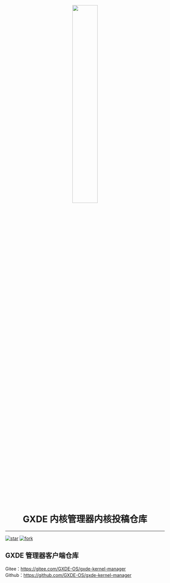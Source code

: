<p width=100px align="center"><img width=40% src="icon/icon.svg"></p>
<h1 align="center">GXDE 内核管理器内核投稿仓库</h1>
<hr>
<a href='https://gitee.com/GXDE-OS/gxde-kernel-manager/stargazers'><img src='https://gitee.com/GXDE-OS/gxde-kernel-manager/badge/star.svg?theme=dark' alt='star'></img></a>
<a href='https://gitee.com/GXDE-OS/gxde-kernel-manager/members'><img src='https://gitee.com/GXDE-OS/gxde-kernel-manager/badge/fork.svg?theme=dark' alt='fork'></img></a>  

## GXDE 管理器客户端仓库
Gitee：https://gitee.com/GXDE-OS/gxde-kernel-manager  
Github：https://github.com/GXDE-OS/gxde-kernel-manager  


